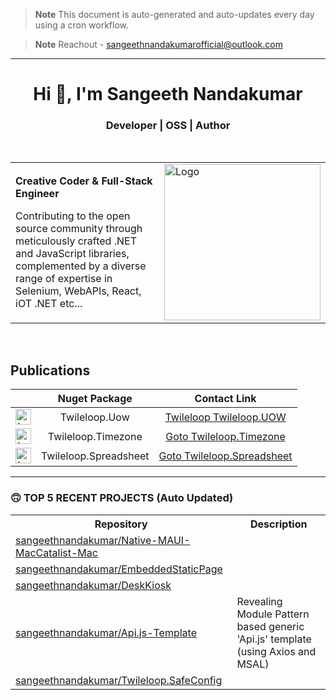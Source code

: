 > **Note**
> This document is auto-generated and auto-updates every day using a cron workflow.

> **Note**
> Reachout - sangeethnandakumarofficial@outlook.com

<hr/>

<h1 align="center">Hi 👋, I'm Sangeeth Nandakumar</h1>
<h3 align="center">Developer | OSS | Author</h3>

<br>

<table>
  <tr>
    <td>
      <p><b>Creative Coder &amp; Full-Stack Engineer</b></p>
      <p>Contributing to the open source community through meticulously crafted .NET and JavaScript libraries, complemented by a diverse range of expertise in Selenium, WebAPIs, React, iOT .NET etc...</p>
    </td>
    <td>
      <a href="https://avatars.githubusercontent.com/u/9011267?v=4">
        <img src="https://cdn.freebiesupply.com/logos/large/2x/open-source-logo-svg-vector.svg" alt="Logo" width="250">
      </a>
    </td>
  </tr>
</table>

<br>

## Publications
| | Nuget Package | Contact Link 
| :---: | :---: | :---:
| <img src="https://upload.wikimedia.org/wikipedia/commons/thumb/2/25/NuGet_project_logo.svg/2048px-NuGet_project_logo.svg.png" alt="Logo" height="25"> | Twileloop.Uow | [Twileloop Twileloop.UOW](https://sangeethnandakumar.github.io/Twileloop.UOW)
| <img src="https://upload.wikimedia.org/wikipedia/commons/thumb/2/25/NuGet_project_logo.svg/2048px-NuGet_project_logo.svg.png" alt="Logo" height="25"> | Twileloop.Timezone | [Goto Twileloop.Timezone](https://sangeethnandakumar.github.io/Twileloop.Timezone)
| <img src="https://upload.wikimedia.org/wikipedia/commons/thumb/2/25/NuGet_project_logo.svg/2048px-NuGet_project_logo.svg.png" alt="Logo" height="25"> | Twileloop.Spreadsheet | [Goto Twileloop.Spreadsheet](https://sangeethnandakumar.github.io/Twileloop.Spreadsheet)

---

### 🙃 TOP 5 RECENT PROJECTS (Auto Updated)

<table>
  <tr>
    <th>Repository</th>
    <th>Description</th>
  </tr>

  <tr>
    <td><a href="https://github.com/sangeethnandakumar/Native-MAUI-MacCatalist-Mac">sangeethnandakumar/Native-MAUI-MacCatalist-Mac</a></td>
    <td></td>
  </tr>
  <tr>
    <td><a href="https://github.com/sangeethnandakumar/EmbeddedStaticPage">sangeethnandakumar/EmbeddedStaticPage</a></td>
    <td></td>
  </tr>
  <tr>
    <td><a href="https://github.com/sangeethnandakumar/DeskKiosk">sangeethnandakumar/DeskKiosk</a></td>
    <td></td>
  </tr>
  <tr>
    <td><a href="https://github.com/sangeethnandakumar/Api.js-Template">sangeethnandakumar/Api.js-Template</a></td>
    <td>Revealing Module Pattern based generic &#39;Api.js&#39; template (using Axios and MSAL)</td>
  </tr>
  <tr>
    <td><a href="https://github.com/sangeethnandakumar/Twileloop.SafeConfig">sangeethnandakumar/Twileloop.SafeConfig</a></td>
    <td></td>
  </tr>
</table>

